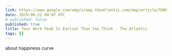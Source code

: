 ```yaml
---
link: https://www.google.com/amp/s/amp.theatlantic.com/amp/article/590650/
date: 2019-06-22 04:07 UTC
# published: false
published: true
title: Your Work Peak Is Earlier Than You Think - The Atlantic
tags: []
---
```


about happiness curve
